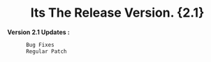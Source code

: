 # <h1 align="center">Its The Release Version. {2.1}</h1>

**Version 2.1 Updates :**
```python
      Bug Fixes
      Regular Patch
```
